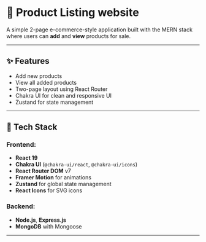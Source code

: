 # 🛒 Product Listing website

A simple 2-page e-commerce-style application built with the MERN stack where users can **add** and **view** products for sale.

---

## ✨ Features

- Add new products 
- View all added products
- Two-page layout using React Router
- Chakra UI for clean and responsive UI
- Zustand for state management

---

## 🧰 Tech Stack

### Frontend:
- **React 19**
- **Chakra UI** (`@chakra-ui/react`, `@chakra-ui/icons`)
- **React Router DOM** v7
- **Framer Motion** for animations
- **Zustand** for global state management
- **React Icons** for SVG icons

### Backend:
- **Node.js**, **Express.js**
- **MongoDB** with Mongoose

---

